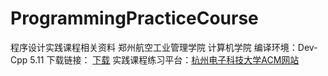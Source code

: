 ﻿# ProgrammingPracticeCourse
程序设计实践课程相关资料
郑州航空工业管理学院 计算机学院
编译环境：Dev-Cpp 5.11 下载链接：
<a href="http://files.syslab.org/downloads/%E5%AE%9E%E9%AA%8C%E8%BD%AF%E4%BB%B6/%E7%BC%96%E7%A8%8B%E5%BC%80%E5%8F%91/C/Dev-Cpp.rar
" target="_blank" >下载</a>
实践课程练习平台：<a href="acm.hdu.edu.cn/" target="_blank">杭州电子科技大学ACM网站</a>
